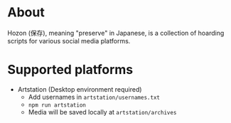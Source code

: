 # About

Hozon (保存), meaning "preserve" in Japanese, is a collection of hoarding scripts for various social media platforms.

# Supported platforms
- Artstation (Desktop environment required)
  - Add usernames in `artstation/usernames.txt`
  - `npm run artstation`
  - Media will be saved locally at `artstation/archives`